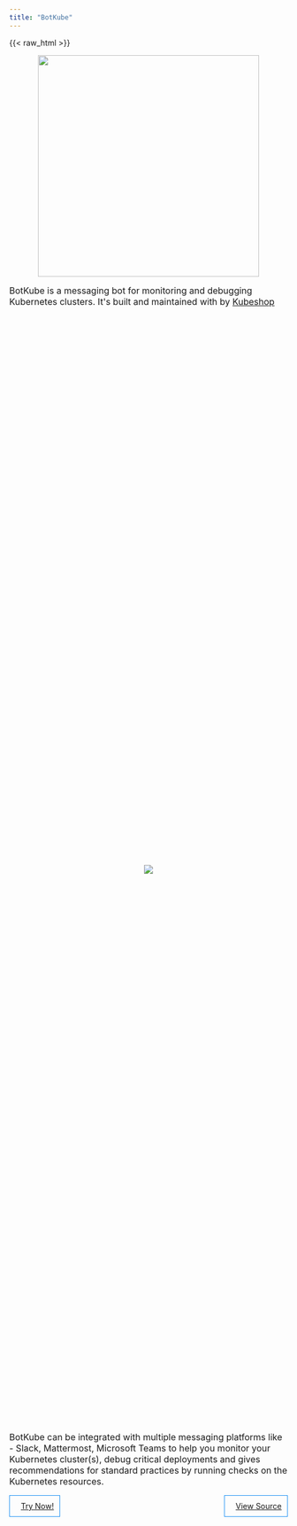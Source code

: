 ```yaml
---
title: "BotKube"
---
```


{{< raw_html >}}
<style>

a.linkhighlight:hover {
  color: #ffffff;
}

a.linkhighlight {
  color: inherit;
}

a.linkhighlight:hover:after, a.linkhighlight:focus:after {
  width: 0 !important;
}

.desktoptitle {
  float: center;
}

.mobiletitle {
  display: none;
}

.centerimage {
  height: 50%;
  display: block;
  text-align:center;
  display: flex;
  justify-content: center;
  align-items: center;
}

.footerimage {
  height: 30px !important;
  margin:auto;
  display:inline-block !important;
  vertical-align:middle;
}

.titleimage {
  width: 400px !important;
  float:center;
  display:block;
  margin: auto !important;
}

.leftimage {
  width: 48%; float:left; display:inline-block;
}

.rightimage {
  width: 48%; float:right; display:inline-block;
}

.leftfeature {
  width: 48%; float:left; display:inline-block;
}

.centerfeature {
  width: 48%; float:center; display:inline-block;
}

.rightfeature {
  width: 48%; float:right; display:inline-block;
}

.lefttitle {
  float: left;
  border: 1px solid #1C90F3;
  padding: 10px;
}

.righttitle {
  float:right;
  border: 1px solid #1C90F3;
  padding: 10px;
}

.lefttitle i, .righttitle i {
  padding: 0 5px;
}

.lefttitle:hover, .righttitle:hover {
  background-color: #1C90F3;
  color: #ffffff;
  cursor: pointer;
}

.visibledesktop {
  overflow: auto;
  display: flex;
}

.visiblemobile {
  display: none;
}

.fitscreen {
  height: 100vh;
}

.fitscreenmargin {
    margin-top: 3%;
    margin-bottom: 3%;
}

#body-inner {
  margin-bottom: 0px !important;
}

#body .padding {
  padding-bottom: 1rem !important;
}

@media screen and (max-height: 780px) {
  .fitscreen {
    height: 100vh;
    margin-top: -40px;
  }

  .fitscreenmargin {
    margin-top: 1%;
    margin-bottom: 1%;
  }
}

@media screen and (max-width: 600px) {
  .fitscreen {
    height: auto;
    overflow: auto;
    display: block;
  }
  .desktoptitle {
    display: none;
  }
  .mobiletitle {
    display: block;
  }
  .centerimage {
    width: 100%;
    display: block;
    text-align:center;
    display:flex;
    justify-content: center;
    align-items: center;
  }
  .leftimage {
    width: 100%;
  }
  .rightimage {
    width: 100%;
  }
  .leftfeature {
    width: 100%;
  }
  .rightfeature {
    width: 100%;
  }
  .visibledesktop {
    display: none;
  }
  .visiblemobile {
    overflow: auto;
    display: block;
  }
}

</style>

<div class="fitscreen">
  <div class="mobiletitle">
  <a href="/"><img src="/images/botkube-title.jpg"></a>
  </div>
  <div class="desktoptitle">
    <a href="/"><img src="/images/botkube-title.jpg" class="titleimage"></a>
  </div>
  <p style="font-size:16px;font-weight:400;" class="fitscreenmargin">
  BotKube is a messaging bot for monitoring and debugging Kubernetes clusters. It's built and maintained with <i class="fas fa-heart fa-fw"></i> by <a href="https://kubeshop.io">Kubeshop</a>
  </p>
  <div class="centerimage">
    <img src="/images/botkube_multicluster_v2.svg" style="max-height:100%;max-width:100%;">
  </div>
  <div>
  <p style="font-size:16px;font-weight:400;" class="fitscreenmargin">
  BotKube can be integrated with multiple messaging platforms like - Slack, Mattermost, Microsoft Teams to help you monitor your Kubernetes cluster(s), debug critical deployments and gives recommendations for standard practices by running checks on the Kubernetes resources.
  </p>
  </div>

  <div>
    <div class="lefttitle">
      <a href="/installation" class="linkhighlight">
        <i class="fas fa-rocket"></i>
        Try Now!
      </a>
    </div>
    <div class="righttitle">
      <a href="https://github.com/kubeshop/botkube" class="linkhighlight">
        <i class="fab fa-github"></i>
        View Source
      </a>
    </div>
  </div>
</div>


<h2>What can BotKube do?</h2>
<div class="visibledesktop">
  <div class="leftimage">
    <img src="/images/monitor.gif" style="border-radius:3%;">
  </div>
  <div class="rightimage">
    <h1>Monitor</h1>
    <ul>
      <li>BotKube watches Kubernetes resources and sends a notification to the channel if any event occurs for example a ImagePullBackOff error.</li>
      <li>You can customize the objects and level of events you want to get from Kubernetes cluster.</li>
      <li>You can turn on/off notifications simply by sending a message to @BotKube</li>
    </ul>
  </div>
</div>
<div class="visiblemobile">
  <div class="leftimage">
    <img src="/images/monitor.gif" style="border-radius:3%;">
  </div>
  <div class="rightimage">
    <h1>Monitor</h1>
    <ul>
      <li>BotKube watches Kubernetes resources and sends a notification to the channel if any event occurs for example a ImagePullBackOff error.</li>
      <li>You can customize the objects and level of events you want to get from Kubernetes cluster.</li>
      <li>You can turn on/off notifications simply by sending a message to @BotKube</li>
    </ul>
  </div>
</div>
<div class="visiblemobile">
  <div class="leftimage">
    <img src="/images/exec.gif" style="border-radius:2%;">
  </div>
  <div class="rightimage" style="padding-top:10%;">
    <h1>Debug</h1>
    <ul>
    <li>BotKube can execute kubectl commands on Kubernetes cluster without giving access to Kubeconfig or underlying infrastructure.</li>
    <li>With BotKube you can debug your deployment, services or anything about your cluster right from your messaging window ;) </li>
    <li>BotKube can talk to multiple clusters, you just need to deploy BotKube backend in each cluster with the same token. That's it! </li>
    </ul>
  </div>
</div>
<div class="visibledesktop">
  <div class="leftimage" style="padding-top:5%;">
    <h1>Debug</h1>
    <ul>
    <li>BotKube can execute kubectl commands on Kubernetes cluster without giving access to Kubeconfig or underlying infrastructure.</li>
    <li>With BotKube you can debug your deployment, services or anything about your cluster right from your messaging window ;) </li>
    <li>BotKube can talk to multiple clusters, you just need to deploy BotKube backend in each cluster with the same token. That's it! </li>
    </ul>
  </div>
  <div class="rightimage">
    <img src="/images/exec.gif" style="border-radius:2%;">
  </div>
</div>
<div style="overflow: auto;">
  <div class="leftimage">
    <img src="/images/checks.gif" style="border-radius:2%;">
  </div>
  <div class="rightimage">
    <h1>Run Checks</h1>
    <ul>
    <li>Some checks are built in but you can define and add additional checks for specific resources or events.</li>
    <li>Filters allow you to do more things for a specific event - such as adding a new message.</li>
    </ul>
  </div>
</div>

<center>
<h2>Features</h2>
<div style="overflow: auto;">
  <div class="leftfeature">
    <h4><i class="fas fa-fw fa-user-secret fa-fw"></i>
       Privacy
    </h4>
    The backend for the BotKube app runs in your Kubernetes cluster - thus you have complete control on your data and software.
  </div>
  <div class="rightfeature">
    <h4><i class="fas fa-fw fa-user-secret fa-fw"></i>
       Execute Kubectl commands
    </h4>
    Same old Kubectl syntax - just a new interface. You do not have to learn anything new!
    Plus you can configure which Kubectl commands BotKube can executes. See <a href=/configuration>configuration</a> for details.
  </div>
</div>

<div style="overflow: auto;">
  <div class="leftfeature">
    <h4> <i class="fas fa-tasks fa-fw"> </i>
      &nbsp Support for multiple interfaces
    </h4>
    Like Slack, BotKube can also be integrated with Mattermost, Microsoft Teams, ElasticSearch and outgoing webhook. See <a href=/configuration>configuration</a> syntax for details.
  </div>
  <div class="rightfeature">
    <h4> <i class="fas fa-puzzle-piece"></i>
       &nbsp  Supports Custom Resources
    </h4>
    BotKube can monitor literally any Kubernetes resource including Custom Resource. This enables you to configure alerts on some interesting events like - certificate issue/expiry if you are using cert-manager or backup failure in case you are using backup tools like Velero or Kanister.
  </div>
</div>

<div style="overflow: auto;">
  <div class="leftfeature">
    <h4><i class="fas fa-cogs fa-fw"></i>
     &nbsp &nbsp  Debug Anywhere, Anytime
    </h4>
    With @BotKube you can monitor and debug Kubernetes deployments from anywhere.
    Even while you are camping without a laptop, you can use Slack, Mattermost or MS Teams mobile app and get crucial information.
  </div>
  <div class="rightfeature">
    <h4> <i class="fas fa-cogs fa-fw"> </i>
	&nbsp &nbsp  Easy to configure
    </h4>
    Get notifications about things that you really care for. You can configure events or objects or namespaces that you want to be informed about.
  </div>
</div>

<div style="overflow: auto;">
  <div class="leftfeature">
    <h4> <i class="fas fa-cloud fa-fw"> </i>
      &nbsp &nbsp  Deploy on any Kubernetes cluster
    </h4>
    You can deploy BotKube backend on any Kubernetes cluster, whether it is Minikube or cloud managed Kubernetes or anything in between.
  </div>
  <div class="rightfeature">
    <h4> <i class="fas fa-plug fa-fw"> </i>
      &nbsp  Add custom filters
    </h4>
    It is very easy to write your own filters and registering them to FilterEngine. Follow <a href=/filters>this</a> guide to know more.
  </div>
</div>

<div style="overflow: auto;">
  <div class="leftfeature">
    <h4> <i class="fas fa-shield-alt fa-fw"> </i>
      &nbsp &nbsp Security
    </h4>
    By default BotKube uses a READONLY service account, you can customize this to your needs.
  </div>
  <div class="rightfeature">
    <h4><i class="fab fa-github"> </i>
      &nbsp &nbsp  Open source
    </h4>
    BotKube backend is open source and we welcome your requirements and contributions.
  </div>
</div>

</center>

<hr>

<center>
An open source project by <a href="https://kubeshop.io">Kubeshop</a>
</center>
{{< /raw_html >}}
